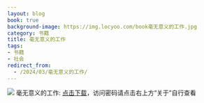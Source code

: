 ```yaml
---
layout: blog
book: true
background-image: https://img.locyoo.com/book毫无意义的工作.jpg
category: 书籍
title: 毫无意义的工作
tags:
- 书籍
- 社会
redirect_from:
  - /2024/03/毫无意义的工作/
---
```

![](https://img.locyoo.com/book毫无意义的工作.jpg)
毫无意义的工作: <a name = "ref1" href="https://url18.ctfile.com/f/50983618-1049275357-b0530b?p=3619">点击下载</a>，访问密码请点击右上方“关于”自行查看